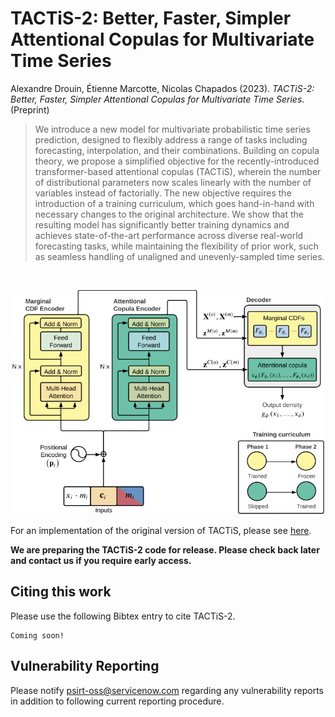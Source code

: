 # TACTiS-2: Better, Faster, Simpler Attentional Copulas for Multivariate Time Series

Alexandre Drouin, Étienne Marcotte, Nicolas Chapados (2023). *TACTiS-2: Better, Faster, Simpler Attentional Copulas for Multivariate Time Series*. (Preprint)

> We introduce a new model for multivariate probabilistic time series prediction, designed to flexibly address a range of tasks including forecasting, interpolation, and their combinations. Building on copula theory, we propose a simplified objective for the recently-introduced transformer-based attentional copulas (TACTiS), wherein the number of distributional parameters now scales linearly with the number of variables instead of factorially. The new objective requires the introduction of a training curriculum, which goes hand-in-hand with necessary changes to the original architecture. We show that the resulting model has significantly better training dynamics and achieves state-of-the-art performance across diverse real-world forecasting tasks, while maintaining the flexibility of prior work, such as seamless handling of unaligned and unevenly-sampled time series.

<br />
<p align="center">
  <img width="500" src="cover.png">
</p>


For an implementation of the original version of TACTiS, please see [here](https://github.com/ServiceNow/tactis/tree/v1.0.0).

**We are preparing the TACTiS-2 code for release. Please check back later and contact us if you require early access.**


## Citing this work

Please use the following Bibtex entry to cite TACTiS-2.

```
Coming soon!
```


## Vulnerability Reporting
Please notify psirt-oss@servicenow.com regarding any vulnerability reports in addition to following current reporting procedure.
